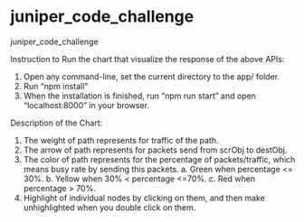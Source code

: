 # juniper_code_challenge
juniper_code_challenge

Instruction to Run the chart that visualize the response of the above APIs:
1. Open any command-line, set the current directory to the app/ folder.
2. Run “npm install”
3. When the installation is finished, run “npm run start” and open “localhost:8000” in your
browser.


Description of the Chart:
1. The weight of path represents for traffic of the path.
2. The arrow of path represents for packets send from scrObj to destObj.
3. The color of path represents for the percentage of packets/traffic, which means busy rate by sending this packets.
   a. Green when percentage <= 30%.
   b. Yellow when 30% < percentage <=70%.
   c. Red when percentage > 70%.
4. Highlight of individual nodes by clicking on them, and then make unhighlighted when you double click on them.
